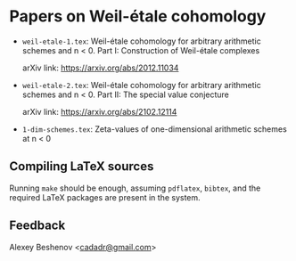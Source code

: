 # Papers on Weil-étale cohomology

* `weil-etale-1.tex`:
  Weil-étale cohomology for arbitrary arithmetic schemes and n < 0.
  Part I: Construction of Weil-étale complexes

  arXiv link: https://arxiv.org/abs/2012.11034

* `weil-etale-2.tex`:
  Weil-étale cohomology for arbitrary arithmetic schemes and n < 0.
  Part II: The special value conjecture

  arXiv link: https://arxiv.org/abs/2102.12114

* `1-dim-schemes.tex`:
  Zeta-values of one-dimensional arithmetic schemes at n < 0


## Compiling LaTeX sources

Running `make` should be enough, assuming `pdflatex`, `bibtex`, and the required
LaTeX packages are present in the system.


## Feedback

Alexey Beshenov &lt;cadadr@gmail.com&gt;
